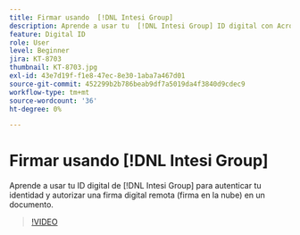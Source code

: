 ```yaml
---
title: Firmar usando  [!DNL Intesi Group]
description: Aprende a usar tu  [!DNL Intesi Group] ID digital con Acrobat Sign
feature: Digital ID
role: User
level: Beginner
jira: KT-8703
thumbnail: KT-8703.jpg
exl-id: 43e7d19f-f1e8-47ec-8e30-1aba7a467d01
source-git-commit: 452299b2b786beab9df7a5019da4f3840d9cdec9
workflow-type: tm+mt
source-wordcount: '36'
ht-degree: 0%

---
```


# Firmar usando [!DNL Intesi Group]

Aprende a usar tu ID digital de [!DNL Intesi Group] para autenticar tu identidad y autorizar una firma digital remota (firma en la nube) en un documento.

>[!VIDEO](https://video.tv.adobe.com/v/336989?quality=12&learn=on&hidetitle=true)
